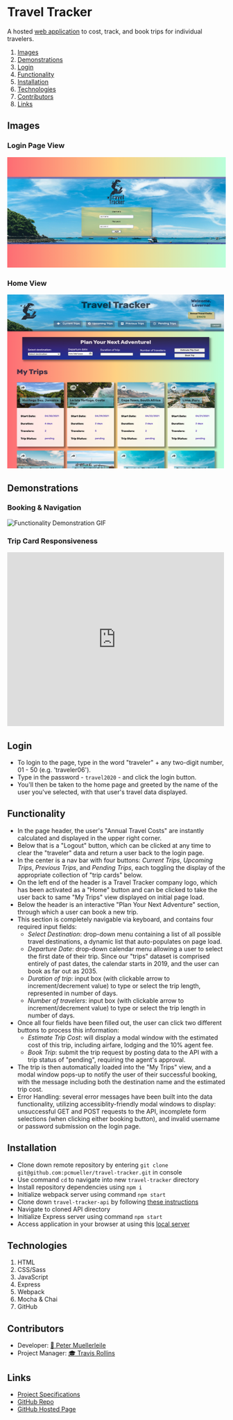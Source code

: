 # Travel Tracker

A hosted [web application](https://pcmueller.github.io/travel-tracker/) to cost, track, and book trips for individual travelers.

1. [Images](#images)
2. [Demonstrations](#demonstrations)
3. [Login](#walkthrough)
4. [Functionality](#functionality)
5. [Installation](#installation)
6. [Technologies](#technologies)
7. [Contributors](#contributors)
8. [Links](#resources)

## Images

### Login Page View

<img width="600" alt="Login Page View" src="./src/images/login-view.png">

### Home View

<img width="500" height="400" alt="Home Page View" src="./src/images/home-page-large.png">

## Demonstrations

### Booking & Navigation

![Functionality Demonstration GIF](https://media.giphy.com/media/YhLq8vdNNrDIr8stZg/giphy.gif)

### Trip Card Responsiveness

<iframe src="https://giphy.com/embed/ow6HfUcgbA5NFFu2dX" width="500" height="400" frameBorder="0" class="giphy-embed"></iframe>

## Login
* To login to the page, type in the word "traveler" + any two-digit number, 01 - 50 (e.g. 'traveler06').
* Type in the password - `travel2020` - and click the login button.
* You'll then be taken to the home page and greeted by the name of the user you've selected, with that user's travel data displayed.

## Functionality

* In the page header, the user's "Annual Travel Costs" are instantly calculated and displayed in the upper right corner.
* Below that is a "Logout" button, which can be clicked at any time to clear the "traveler" data and return a user back to the login page.
* In the center is a nav bar with four buttons: *Current Trips*, *Upcoming Trips*, *Previous Trips*, and *Pending Trips*, each toggling the display of the appropriate collection of "trip cards" below.
* On the left end of the header is a Travel Tracker company logo, which has been activated as a "Home" button and can be clicked to take the user back to same "My Trips" view displayed on initial page load.
* Below the header is an interactive "Plan Your Next Adventure" section, through which a user can book a new trip.
* This section is completely navigable via keyboard, and contains four required input fields:
  - *Select Destination*: drop-down menu containing a list of all possible travel destinations, a dynamic list that auto-populates on page load.
  - *Departure Date*: drop-down calendar menu allowing a user to select the first date of their trip.  Since our "trips" dataset is comprised entirely of past dates, the calendar starts in 2019, and the user can book as far out as 2035.
  - *Duration of trip*: input box (with clickable arrow to increment/decrement value) to type or select the trip length, represented in number of days.
  - *Number of travelers*: input box (with clickable arrow to increment/decrement value) to type or select the trip length in number of days.
* Once all four fields have been filled out, the user can click two different buttons to process this information:
  - *Estimate Trip Cost*: will display a modal window with the estimated cost of this trip, including airfare, lodging and the 10% agent fee.
  - *Book Trip*: submit the trip request by posting data to the API with a trip status of "pending", requiring the agent's approval.
* The trip is then automatically loaded into the "My Trips" view, and a modal window pops-up to notify the user of their successful booking, with the message including both the destination name and the estimated trip cost.
* Error Handling: several error messages have been built into the data functionality, utilizing accessiblity-friendly modal windows to display: unsuccessful GET and POST requests to the API, incomplete form selections (when clicking either booking button), and invalid username or password submission on the login page.

## Installation

* Clone down remote repository by entering `git clone git@github.com:pcmueller/travel-tracker.git` in console
* Use command `cd` to navigate into new `travel-tracker` directory
* Install repository dependencies using `npm i`
* Initialize webpack server using command `npm start`
* Clone down `travel-tracker-api` by following [these instructions](https://github.com/turingschool-examples/travel-tracker-api)
* Navigate to cloned API directory 
* Initialize Express server using command `npm start`
* Access application in your browser at using this [local server](http://localhost:8080/)

## Technologies

1. HTML
2. CSS/Sass
3. JavaScript
4. Express
5. Webpack
6. Mocha & Chai
7. GitHub

## Contributors

* Developer: [🦥 Peter Muellerleile](https://github.com/pcmueller)
* Project Manager: [🎓 Travis Rollins](https://github.com/Kalikoze)

## Links

* [Project Specifications](https://frontend.turing.edu/projects/travel-tracker.html)
* [GitHub Repo](https://github.com/pcmueller/travel-tracker)
* [GitHub Hosted Page](https://pcmueller.github.io/travel-tracker/)
